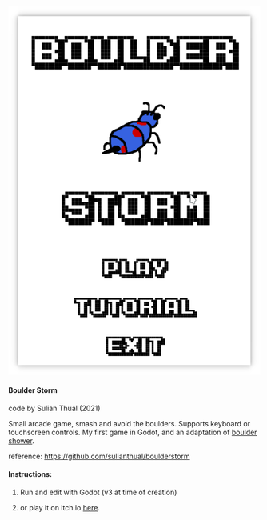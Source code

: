 
![alt text](screenshot.png?raw=true "Screenshot")

<h4>Boulder Storm</h4>

code by Sulian Thual (2021)

Small arcade game, smash and avoid the boulders. Supports keyboard or touchscreen controls. My first game in Godot, 
and an adaptation of [boulder shower](https://github.com/sulianthual/bouldershower).

reference: https://github.com/sulianthual/boulderstorm


<h4>Instructions: </h4>

1) Run and edit with Godot (v3 at time of creation)

2) or play it on itch.io [here](https://sulianthual.itch.io/boulder-storm).




